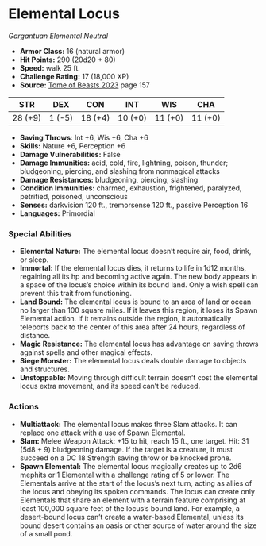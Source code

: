 # Elemental Locus

*Gargantuan* *Elemental* *Neutral*

- **Armor Class:** 16 (natural armor)
- **Hit Points:** 290 (20d20 + 80)
- **Speed:** walk 25 ft.
- **Challenge Rating:** 17 (18,000 XP)
- **Source:** [Tome of Beasts 2023](https://koboldpress.com/kpstore/product/tome-of-beasts-1-2023-edition/) page 157

| STR | DEX | CON | INT | WIS | CHA |
| --- | --- | --- | --- | --- | --- |
| 28 (+9) | 1 (-5) | 18 (+4) | 10 (+0) | 11 (+0) | 11 (+0) |

- **Saving Throws**: Int +6, Wis +6, Cha +6
- **Skills:** Nature +6, Perception +6
- **Damage Vulnerabilities:** False
- **Damage Immunities:** acid, cold, fire, lightning, poison, thunder; bludgeoning, piercing, and slashing from nonmagical attacks
- **Damage Resistances:** bludgeoning, piercing, slashing
- **Condition Immunities:** charmed, exhaustion, frightened, paralyzed, petrified, poisoned, unconscious
- **Senses:** darkvision 120 ft., tremorsense 120 ft., passive Perception 16
- **Languages:** Primordial

### Special Abilities

- **Elemental Nature:** The elemental locus doesn’t require air, food, drink, or sleep.
- **Immortal:** If the elemental locus dies, it returns to life in 1d12 months, regaining all its hp and becoming active again. The new body appears in a space of the locus’s choice within its bound land. Only a wish spell can prevent this trait from functioning.
- **Land Bound:** The elemental locus is bound to an area of land or ocean no larger than 100 square miles. If it leaves this region, it loses its Spawn Elemental action. If it remains outside the region, it automatically teleports back to the center of this area after 24 hours, regardless of distance.
- **Magic Resistance:** The elemental locus has advantage on saving throws against spells and other magical effects.
- **Siege Monster:** The elemental locus deals double damage to objects and structures.
- **Unstoppable:** Moving through difficult terrain doesn’t cost the elemental locus extra movement, and its speed can’t be reduced.

### Actions

- **Multiattack:** The elemental locus makes three Slam attacks. It can replace one attack with a use of Spawn Elemental.
- **Slam:** Melee Weapon Attack: +15 to hit, reach 15 ft., one target. Hit: 31 (5d8 + 9) bludgeoning damage. If the target is a creature, it must succeed on a DC 18 Strength saving throw or be knocked prone.
- **Spawn Elemental:** The elemental locus magically creates up to 2d6 mephits or 1 Elemental with a challenge rating of 5 or lower. The Elementals arrive at the start of the locus’s next turn, acting as allies of the locus and obeying its spoken commands. The locus can create only Elementals that share an element with a terrain feature comprising at least 100,000 square feet of the locus’s bound land. For example, a desert-bound locus can’t create a water-based Elemental, unless its bound desert contains an oasis or other source of water around the size of a small pond.
